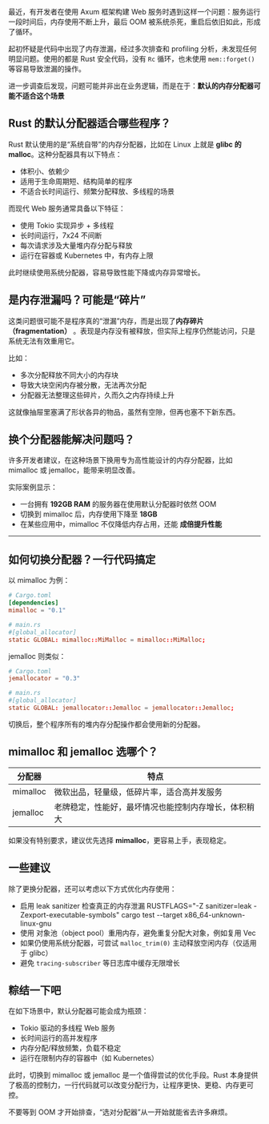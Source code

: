 最近，有开发者在使用 Axum 框架构建 Web 服务时遇到这样一个问题：服务运行一段时间后，内存使用不断上升，最后 OOM 被系统杀死，重启后依旧如此，形成了循环。

起初怀疑是代码中出现了内存泄漏，经过多次排查和 profiling 分析，未发现任何明显问题。使用的都是 Rust 安全代码，没有 `Rc` 循环，也未使用 `mem::forget()` 等容易导致泄漏的操作。

进一步调查后发现，问题可能并非出在业务逻辑，而是在于：**默认的内存分配器可能不适合这个场景**

## Rust 的默认分配器适合哪些程序？

Rust 默认使用的是“系统自带”的内存分配器，比如在 Linux 上就是 **glibc 的 malloc**。这种分配器具有以下特点：

- 体积小、依赖少
- 适用于生命周期短、结构简单的程序
- 不适合长时间运行、频繁分配释放、多线程的场景

而现代 Web 服务通常具备以下特征：

- 使用 Tokio 实现异步 + 多线程
- 长时间运行，7x24 不间断
- 每次请求涉及大量堆内存分配与释放
- 运行在容器或 Kubernetes 中，有内存上限

此时继续使用系统分配器，容易导致性能下降或内存异常增长。



## 是内存泄漏吗？可能是“碎片”

这类问题很可能不是程序真的“泄漏”内存，而是出现了**内存碎片（fragmentation）** 。表现是内存没有被释放，但实际上程序仍然能访问，只是系统无法有效重用它。

比如：

- 多次分配释放不同大小的内存块
- 导致大块空闲内存被分散，无法再次分配
- 分配器无法整理这些碎片，久而久之内存持续上升

这就像抽屉里塞满了形状各异的物品，虽然有空隙，但再也塞不下新东西。

## 换个分配器能解决问题吗？

许多开发者建议，在这种场景下换用专为高性能设计的内存分配器，比如 mimalloc 或 jemalloc，能带来明显改善。

实际案例显示：

- 一台拥有 **192GB RAM** 的服务器在使用默认分配器时依然 OOM
- 切换到 mimalloc 后，内存使用下降至 **18GB**
- 在某些应用中，mimalloc 不仅降低内存占用，还能 **成倍提升性能**

------

## 如何切换分配器？一行代码搞定

以 mimalloc 为例：

```toml
# Cargo.toml
[dependencies]
mimalloc = "0.1"

# main.rs
#[global_allocator]
static GLOBAL: mimalloc::MiMalloc = mimalloc::MiMalloc;
```

jemalloc 则类似：

```toml
# Cargo.toml
jemallocator = "0.3"

# main.rs
#[global_allocator]
static GLOBAL: jemallocator::Jemalloc = jemallocator::Jemalloc;
```

切换后，整个程序所有的堆内存分配操作都会使用新的分配器。

## mimalloc 和 jemalloc 选哪个？

| 分配器   | 特点                                                 |
| -------- | ---------------------------------------------------- |
| mimalloc | 微软出品，轻量级，低碎片率，适合高并发服务           |
| jemalloc | 老牌稳定，性能好，最坏情况也能控制内存增长，体积稍大 |

如果没有特别要求，建议优先选择 **mimalloc**，更容易上手，表现稳定。



## 一些建议

除了更换分配器，还可以考虑以下方式优化内存使用：

- 启用 leak sanitizer 检查真正的内存泄漏
  RUSTFLAGS="-Z sanitizer=leak -Zexport-executable-symbols" cargo test --target x86_64-unknown-linux-gnu
- 使用 对象池（object pool）重用内存，避免重复分配大对象，例如复用 Vec<u8>
- 如果仍使用系统分配器，可尝试 `malloc_trim(0)` 主动释放空闲内存（仅适用于 glibc）
- 避免 `tracing-subscriber` 等日志库中缓存无限增长



## 粽结一下吧

在如下场景中，默认分配器可能会成为瓶颈：

- Tokio 驱动的多线程 Web 服务
- 长时间运行的高并发程序
- 内存分配/释放频繁，负载不稳定
- 运行在限制内存的容器中（如 Kubernetes）

此时，切换到 mimalloc 或 jemalloc 是一个值得尝试的优化手段。Rust 本身提供了极高的控制力，一行代码就可以改变分配行为，让程序更快、更稳、内存更可控。

不要等到 OOM 才开始排查，“选对分配器”从一开始就能省去许多麻烦。